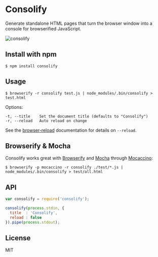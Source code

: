 # Consolify

Generate standalone HTML pages that turn the browser window into a console for
browserified JavaScript.

![consolify](http://maxantoni.de/img/consolify.png)

## Install with npm

```
$ npm install consolify
```

## Usage

```
$ browserify -r consolify test.js | node_modules/.bin/consolify > test.html
```

Options:

```
-t, --title    Set the document title (defaults to "Consolify")
-r, --reload   Auto reload on change
```

See the [browser-reload][] documentation for details on `--reload`.

## Browserify & Mocha

Consolify works great with [Browserify][] and [Mocha][] through [Mocaccino][]:

```
$ browserify -p mocaccino -r consolify ./test/*.js | node_modules/.bin/consolify > test/all.html
```

## API

```js
var consolify = require('consolify');

consolify(process.stdin, {
  title  : 'Consolify',
  reload : false
}).pipe(process.stdout);
```

## License

MIT

[browser-reload]: https://github.com/mantoni/browser-reload
[Mocha]: http://visionmedia.github.io/mocha/
[Browserify]: http://browserify.org
[Mocaccino]: https://github.com/mantoni/mocaccino.js
